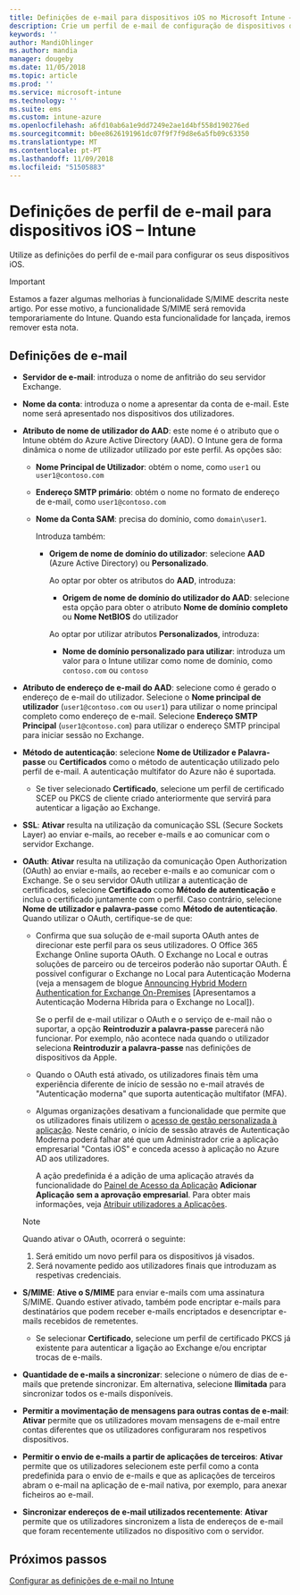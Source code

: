 ```yaml
---
title: Definições de e-mail para dispositivos iOS no Microsoft Intune – Azure | Microsoft Docs
description: Crie um perfil de e-mail de configuração de dispositivos que utiliza os servidores Exchange e obtém atributos do Azure Active Directory. Também pode ativar o SSL, autenticar utilizadores com certificados ou nome de utilizador/palavra-passe e sincronizar e-mails em dispositivos iOS com o Microsoft Intune.
keywords: ''
author: MandiOhlinger
ms.author: mandia
manager: dougeby
ms.date: 11/05/2018
ms.topic: article
ms.prod: ''
ms.service: microsoft-intune
ms.technology: ''
ms.suite: ems
ms.custom: intune-azure
ms.openlocfilehash: a6fd10ab6a1e9dd7249e2ae1d4bf558d190276ed
ms.sourcegitcommit: b0ee8626191961dc07f9f7f9d8e6a5fb09c63350
ms.translationtype: MT
ms.contentlocale: pt-PT
ms.lasthandoff: 11/09/2018
ms.locfileid: "51505883"
---
```

# <a name="email-profile-settings-for-ios-devices---intune"></a>Definições de perfil de e-mail para dispositivos iOS – Intune

Utilize as definições do perfil de e-mail para configurar os seus dispositivos iOS.

> [!IMPORTANT]
> Estamos a fazer algumas melhorias à funcionalidade S/MIME descrita neste artigo. Por esse motivo, a funcionalidade S/MIME será removida temporariamente do Intune. Quando esta funcionalidade for lançada, iremos remover esta nota.

## <a name="email-settings"></a>Definições de e-mail

- **Servidor de e-mail**: introduza o nome de anfitrião do seu servidor Exchange.
- **Nome da conta**: introduza o nome a apresentar da conta de e-mail. Este nome será apresentado nos dispositivos dos utilizadores.
- **Atributo de nome de utilizador do AAD**: este nome é o atributo que o Intune obtém do Azure Active Directory (AAD). O Intune gera de forma dinâmica o nome de utilizador utilizado por este perfil. As opções são:
  - **Nome Principal de Utilizador**: obtém o nome, como `user1` ou `user1@contoso.com`
  - **Endereço SMTP primário**: obtém o nome no formato de endereço de e-mail, como `user1@contoso.com`
  - **Nome da Conta SAM**: precisa do domínio, como `domain\user1`.

    Introduza também:  
    - **Origem de nome de domínio do utilizador**: selecione **AAD** (Azure Active Directory) ou **Personalizado**.

      Ao optar por obter os atributos do **AAD**, introduza:
      - **Origem de nome de domínio do utilizador do AAD**: selecione esta opção para obter o atributo **Nome de domínio completo** ou **Nome NetBIOS** do utilizador

      Ao optar por utilizar atributos **Personalizados**, introduza:
      - **Nome de domínio personalizado para utilizar**: introduza um valor para o Intune utilizar como nome de domínio, como `contoso.com` ou `contoso`

- **Atributo de endereço de e-mail do AAD**: selecione como é gerado o endereço de e-mail do utilizador. Selecione o **Nome principal de utilizador** (`user1@contoso.com` ou `user1`) para utilizar o nome principal completo como endereço de e-mail. Selecione **Endereço SMTP Principal** (`user1@contoso.com`) para utilizar o endereço SMTP principal para iniciar sessão no Exchange.
- **Método de autenticação**: selecione **Nome de Utilizador e Palavra-passe** ou **Certificados** como o método de autenticação utilizado pelo perfil de e-mail. A autenticação multifator do Azure não é suportada.
  - Se tiver selecionado **Certificado**, selecione um perfil de certificado SCEP ou PKCS de cliente criado anteriormente que servirá para autenticar a ligação ao Exchange.
- **SSL**: **Ativar** resulta na utilização da comunicação SSL (Secure Sockets Layer) ao enviar e-mails, ao receber e-mails e ao comunicar com o servidor Exchange.
- **OAuth**: **Ativar** resulta na utilização da comunicação Open Authorization (OAuth) ao enviar e-mails, ao receber e-mails e ao comunicar com o Exchange. Se o seu servidor OAuth utilizar a autenticação de certificados, selecione **Certificado** como **Método de autenticação** e inclua o certificado juntamente com o perfil. Caso contrário, selecione **Nome de utilizador e palavra-passe** como **Método de autenticação**. Quando utilizar o OAuth, certifique-se de que:

  - Confirma que sua solução de e-mail suporta OAuth antes de direcionar este perfil para os seus utilizadores. O Office 365 Exchange Online suporta OAuth. O Exchange no Local e outras soluções de parceiro ou de terceiros poderão não suportar OAuth. É possível configurar o Exchange no Local para Autenticação Moderna (veja a mensagem de blogue [Announcing Hybrid Modern Authentication for Exchange On-Premises](https://blogs.technet.microsoft.com/exchange/2017/12/06/announcing-hybrid-modern-authentication-for-exchange-on-premises/) [Apresentamos a Autenticação Moderna Híbrida para o Exchange no Local]).

    Se o perfil de e-mail utilizar o OAuth e o serviço de e-mail não o suportar, a opção **Reintroduzir a palavra-passe** parecerá não funcionar. Por exemplo, não acontece nada quando o utilizador seleciona **Reintroduzir a palavra-passe** nas definições de dispositivos da Apple.

  - Quando o OAuth está ativado, os utilizadores finais têm uma experiência diferente de início de sessão no e-mail através de "Autenticação moderna" que suporta autenticação multifator (MFA). 

  - Algumas organizações desativam a funcionalidade que permite que os utilizadores finais utilizem o [acesso de gestão personalizada à aplicação](https://docs.microsoft.com/azure/active-directory/manage-apps/manage-self-service-access). Neste cenário, o início de sessão através de Autenticação Moderna poderá falhar até que um Administrador crie a aplicação empresarial "Contas iOS" e conceda acesso à aplicação no Azure AD aos utilizadores.

    A ação predefinida é a adição de uma aplicação através da funcionalidade do [Painel de Acesso da Aplicação](https://docs.microsoft.com/azure/active-directory/user-help/active-directory-saas-access-panel-introduction) **Adicionar Aplicação** **sem a aprovação empresarial**. Para obter mais informações, veja [Atribuir utilizadores a Aplicações](https://docs.microsoft.com/azure/active-directory/manage-apps/ways-users-get-assigned-to-applications).

  > [!NOTE]
  > Quando ativar o OAuth, ocorrerá o seguinte:  
  > 1. Será emitido um novo perfil para os dispositivos já visados.
  > 2. Será novamente pedido aos utilizadores finais que introduzam as respetivas credenciais.

- **S/MIME**: **Ative o S/MIME** para enviar e-mails com uma assinatura S/MIME. Quando estiver ativado, também pode encriptar e-mails para destinatários que podem receber e-mails encriptados e desencriptar e-mails recebidos de remetentes.
  - Se selecionar **Certificado**, selecione um perfil de certificado PKCS já existente para autenticar a ligação ao Exchange e/ou encriptar trocas de e-mails.
- **Quantidade de e-mails a sincronizar**: selecione o número de dias de e-mails que pretende sincronizar. Em alternativa, selecione **Ilimitada** para sincronizar todos os e-mails disponíveis.
- **Permitir a movimentação de mensagens para outras contas de e-mail**: **Ativar** permite que os utilizadores movam mensagens de e-mail entre contas diferentes que os utilizadores configuraram nos respetivos dispositivos.
- **Permitir o envio de e-mails a partir de aplicações de terceiros**: **Ativar** permite que os utilizadores selecionem este perfil como a conta predefinida para o envio de e-mails e que as aplicações de terceiros abram o e-mail na aplicação de e-mail nativa, por exemplo, para anexar ficheiros ao e-mail.
- **Sincronizar endereços de e-mail utilizados recentemente**: **Ativar** permite que os utilizadores sincronizem a lista de endereços de e-mail que foram recentemente utilizados no dispositivo com o servidor.

## <a name="next-steps"></a>Próximos passos
[Configurar as definições de e-mail no Intune](email-settings-configure.md)
